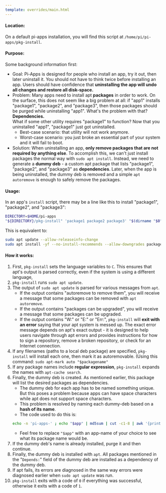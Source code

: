```yaml
---
template: overrides/main.html
---
```


#### Location:
On a default pi-apps installation, you will find this script at `/home/pi/pi-apps/pkg-install`. 
#### Purpose:
Some background information first:  
- Goal: Pi-Apps is designed for people who install an app, try it out, then later uninstall it. You should not have to think twice before installing an app. Users should have confidence that **uninstalling the app will undo all changes and restore all disk-space.**
- Problem: Many apps need to install apt **packages** in order to work. On the surface, this does not seem like a big problem at all: if "app1" installs "package1", "package2", and "package3", then those packages should be purged while uninstalling "app1". What's the problem with that? **Dependencies.**  
What if some other utility requires "package1" to function? Now that you uninstalled "app1", "package1" just got uninstalled.
  - Best-case scenario: that utility will not work anymore.
  - Worst-case scenario: you just broke an essential part of your system and it will fail to boot.
- Solution: When uninstalling an app, **only remove packages that are not required by anything else**. To accomplish this, we can't just install packages the normal way with `sudo apt install`. Instead, we need to generate a **dummy deb** - a custom apt package that lists "package1", "package2", and "package3" as **dependencies**. Later, when the app is being uninstalled, the dummy deb is removed and a simple `apt autoremove` is enough to safely remove the packages.
#### Usage:
In an app's `install` script, there may be a line like this to install "package1", "package2", and "package3":
```bash
DIRECTORY=$HOME/pi-apps
"${DIRECTORY}/pkg-install" 'package1 package2 package3' "$(dirname "$0")" || exit 1
```
This is equivalent to:
```bash
sudo apt update --allow-releaseinfo-change
sudo apt install -yf --no-install-recommends --allow-downgrades package1 package2 package3
```
#### How it works:
1. First, `pkg-install` sets the language variables to `C`. This ensures that apt's output is parsed correctly, even if the system is using a different language,
2. `pkg-install` runs `sudo apt update`.
3. The output of `sudo apt update` is parsed for various messages from `apt`.
    - If the output contains "autoremove to remove them", you will receive a message that some packages can be removed with `apt autoremove`.
    - If the output contains "packages can be upgraded", you will receive a message that some packages can be upgraded.
    - If the output contains "W:" or "E:" or "Err:", `pkg-install` will **exit with an error** saying that your apt system is messed up.
    The exact error message depends on apt's exact output - it is designed to help users navigate through apt errors and provides instructions for how to sign a repository, remove a broken repository, or check for an Internet connection.
4. If any filenames (paths to a local deb package) are specified, `pkg-install` will install each one, then mark it as autoremovable. (Using this command: `sudo apt-mark auto "$packagename"`
5. If any package names include **regular expression**, `pkg-install` expands the names with `apt-cache search`.
6. Finally, the dummy deb is created. As mentioned earlier, this package will list the desired packages as dependencies.
    - The dummy deb for each app has to be named something unique. But this poses a problem because apps can have space characters while apt does not support space characters.
    - This problem is resolved by naming each dummy-deb based on a **hash of its name**.
    - The code used to do this is:
   ```bash
   echo -n 'pi-apps-' ; echo "$app" | md5sum | cut -c1-8 | awk '{print $1}'
   ```
    - Feel free to replace `"$app"` with an app-name of your choice to see what its package name would be.
7. If the dummy deb's name is already installed, purge it and then continue.
8. Finally, the dummy deb is installed with `apt`. All packages mentioned in the "`Depends:`" field of the dummy deb are installed as a dependency of the dummy deb.
9. If apt fails, its errors are diagnosed in the same way errors were diagnosed earlier when `sudo apt update` was run.
10. `pkg-install` exits with a code of `0` if everything was successful, otherwise it exits with a code of `1`.